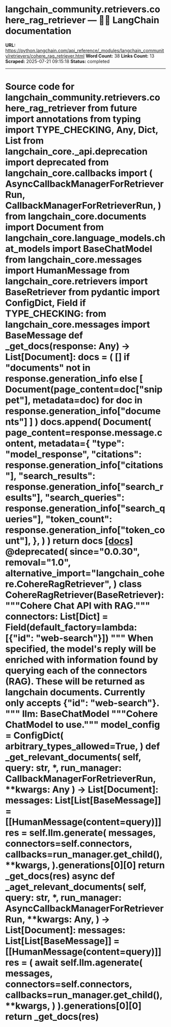 # langchain_community.retrievers.cohere_rag_retriever — 🦜🔗 LangChain  documentation

**URL:** https://python.langchain.com/api_reference/_modules/langchain_community/retrievers/cohere_rag_retriever.html
**Word Count:** 38
**Links Count:** 13
**Scraped:** 2025-07-21 09:15:18
**Status:** completed

---

# Source code for langchain\_community.retrievers.cohere\_rag\_retriever               from __future__ import annotations          from typing import TYPE_CHECKING, Any, Dict, List          from langchain_core._api.deprecation import deprecated     from langchain_core.callbacks import (         AsyncCallbackManagerForRetrieverRun,         CallbackManagerForRetrieverRun,     )     from langchain_core.documents import Document     from langchain_core.language_models.chat_models import BaseChatModel     from langchain_core.messages import HumanMessage     from langchain_core.retrievers import BaseRetriever     from pydantic import ConfigDict, Field          if TYPE_CHECKING:         from langchain_core.messages import BaseMessage               def _get_docs(response: Any) -> List[Document]:         docs = (             []             if "documents" not in response.generation_info             else [                 Document(page_content=doc["snippet"], metadata=doc)                 for doc in response.generation_info["documents"]             ]         )         docs.append(             Document(                 page_content=response.message.content,                 metadata={                     "type": "model_response",                     "citations": response.generation_info["citations"],                     "search_results": response.generation_info["search_results"],                     "search_queries": response.generation_info["search_queries"],                     "token_count": response.generation_info["token_count"],                 },             )         )         return docs                              [[docs]](https://python.langchain.com/api_reference/community/retrievers/langchain_community.retrievers.cohere_rag_retriever.CohereRagRetriever.html#langchain_community.retrievers.cohere_rag_retriever.CohereRagRetriever)     @deprecated(         since="0.0.30",         removal="1.0",         alternative_import="langchain_cohere.CohereRagRetriever",     )     class CohereRagRetriever(BaseRetriever):         """Cohere Chat API with RAG."""              connectors: List[Dict] = Field(default_factory=lambda: [{"id": "web-search"}])         """         When specified, the model's reply will be enriched with information found by         querying each of the connectors (RAG). These will be returned as langchain         documents.              Currently only accepts {"id": "web-search"}.         """              llm: BaseChatModel         """Cohere ChatModel to use."""              model_config = ConfigDict(             arbitrary_types_allowed=True,         )              def _get_relevant_documents(             self, query: str, *, run_manager: CallbackManagerForRetrieverRun, **kwargs: Any         ) -> List[Document]:             messages: List[List[BaseMessage]] = [[HumanMessage(content=query)]]             res = self.llm.generate(                 messages,                 connectors=self.connectors,                 callbacks=run_manager.get_child(),                 **kwargs,             ).generations[0][0]             return _get_docs(res)              async def _aget_relevant_documents(             self,             query: str,             *,             run_manager: AsyncCallbackManagerForRetrieverRun,             **kwargs: Any,         ) -> List[Document]:             messages: List[List[BaseMessage]] = [[HumanMessage(content=query)]]             res = (                 await self.llm.agenerate(                     messages,                     connectors=self.connectors,                     callbacks=run_manager.get_child(),                     **kwargs,                 )             ).generations[0][0]             return _get_docs(res)